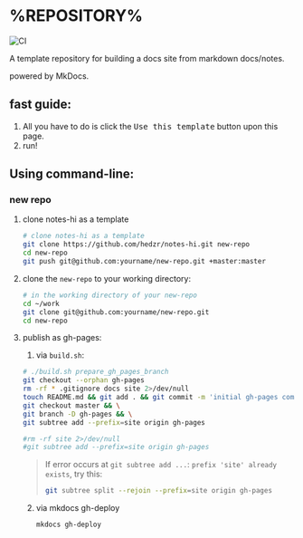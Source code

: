 # %REPOSITORY%

![CI](https://github.com/%REPOSITORY%/workflows/CI/badge.svg)

A template repository for building a docs site from markdown docs/notes.

powered by MkDocs.

## fast guide:

1. All you have to do is click the <kbd>Use this template</kbd> button upon this page.
2. run!

## Using command-line:

### new repo

1. clone notes-hi as a template
   ```bash
   # clone notes-hi as a template
   git clone https://github.com/hedzr/notes-hi.git new-repo
   cd new-repo
   git push git@github.com:yourname/new-repo.git +master:master
   ```
   
2. clone the `new-repo` to your working directory:
   ```bash
   # in the working directory of your new-repo
   cd ~/work
   git clone git@github.com:yourname/new-repo.git
   cd new-repo
   ```

3. publish as gh-pages:
   1. via `build.sh`:
   ```bash
   # ./build.sh prepare_gh_pages_branch
   git checkout --orphan gh-pages
   rm -rf * .gitignore docs site 2>/dev/null
   touch README.md && git add . && git commit -m 'initial gh-pages commit' && git push origin gh-pages
   git checkout master && \
   git branch -D gh-pages && \
   git subtree add --prefix=site origin gh-pages
   
   #rm -rf site 2>/dev/null
   #git subtree add --prefix=site origin gh-pages
   ```
   > If error occurs at `git subtree add ...`: `prefix 'site' already exists`, try this:
   > ```bash
   > git subtree split --rejoin --prefix=site origin gh-pages
   > ```
   2. via mkdocs gh-deploy
      ```bash
      mkdocs gh-deploy
      ```



